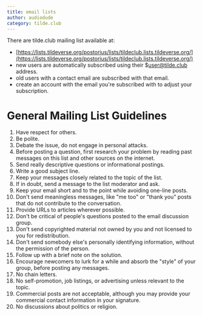 ```yaml
---
title: email lists
author: audiodude
category: tilde.club
---
```

There are tilde.club mailing list available at:
* [https://lists.tildeverse.org/postorius/lists/tildeclub.lists.tildeverse.org/](https://lists.tildeverse.org/postorius/lists/tildeclub.lists.tildeverse.org/)
* new users are automatically subscribed using their $user@tilde.club address.
* old users with a contact email are subscribed with that email.
* create an account with the email you're subscribed with to adjust your subscription.

# General Mailing List Guidelines

  1. Have respect for others.
  2. Be polite.
  3. Debate the issue, do not engage in personal attacks.
  4. Before posting a question, first research your problem by reading past messages on this list and other sources on the internet.
  5. Send really descriptive questions or informational postings.
  6. Write a good subject line.
  7. Keep your messages closely related to the topic of the list.
  8. If in doubt, send a message to the list moderator and ask.
  9. Keep your email short and to the point while avoiding one-line posts.
  10. Don't send meaningless messages, like "me too" or "thank you" posts that do not contribute to the conversation.
  11. Provide URLs to articles wherever possible.
  12. Don't be critical of people's questions posted to the email discussion group.
  13. Don't send copyrighted material not owned by you and not licensed to you for redistribution.
  14. Don't send somebody else's personally identifying information, without the permission of the person.
  15. Follow up with a brief note on the solution.
  16. Encourage newcomers to lurk for a while and absorb the "style" of your group, before posting any messages.
  17. No chain letters.
  18. No self-promotion, job listings, or advertising unless relevant to the topic.
  19. Commercial posts are not acceptable, although you may provide your commercial contact information in your signature.
  20. No discussions about politics or religion.
